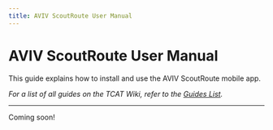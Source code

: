 ```yaml
---
title: AVIV ScoutRoute User Manual
---
```


<!-- @format -->

# AVIV ScoutRoute User Manual

This guide explains how to install and use the AVIV ScoutRoute mobile app.

_For a list of all guides on the TCAT Wiki, refer to the [Guides List](../../../../../guides-list/index.md)._

---

Coming soon!
